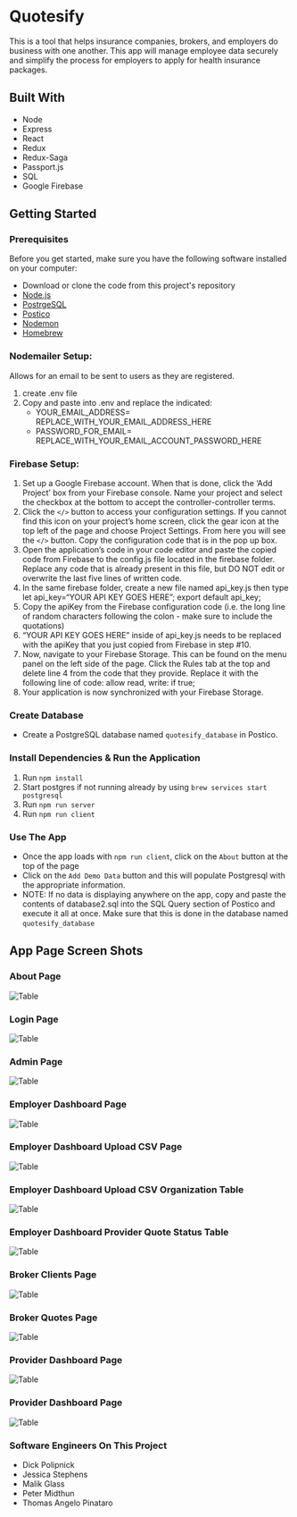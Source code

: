 # Quotesify
This is a tool that helps insurance companies, brokers, and employers do business with one another. This app will manage employee data securely and simplify the process for employers to apply for health insurance packages.

## Built With

* Node
* Express
* React
* Redux
* Redux-Saga
* Passport.js
* SQL
* Google Firebase

## Getting Started

### Prerequisites

Before you get started, make sure you have the following software installed on your computer:

- Download or clone the code from this project's repository
- [Node.js](https://nodejs.org/en/)
- [PostrgeSQL](https://www.postgresql.org/)
- [Postico](https://eggerapps.at/postico/)
- [Nodemon](https://nodemon.io/)
- [Homebrew](https://brew.sh/)

### Nodemailer Setup:
Allows for an email to be sent to users as they are registered.

1. create .env file
2. Copy and paste into .env and replace the indicated:
    * YOUR_EMAIL_ADDRESS= REPLACE_WITH_YOUR_EMAIL_ADDRESS_HERE
    * PASSWORD_FOR_EMAIL= REPLACE_WITH_YOUR_EMAIL_ACCOUNT_PASSWORD_HERE

### Firebase Setup:
1. Set up a Google Firebase account. When that is done, click the ‘Add Project’ box from your Firebase console. Name your project and select the checkbox at the bottom to accept the controller-controller terms.
2. Click the `</>` button to access your configuration settings. If you cannot find this icon on your project’s home screen, click the gear icon at the top left of the page and choose Project Settings. From here you will see the `</>` button. Copy the configuration code that is in the pop up box.
3. Open the application’s code in your code editor and paste the copied code from Firebase to the config.js file located in the firebase folder. Replace any code that is already present in this file, but DO NOT edit or overwrite the last five lines of written code.
4. In the same firebase folder, create a new file named api_key.js then type let api_key=“YOUR API KEY GOES HERE”; export default api_key;
5. Copy the apiKey from the Firebase configuration code (i.e. the long line of random characters following the colon - make sure to include the quotations)
6. “YOUR API KEY GOES HERE” inside of api_key.js needs to be replaced with the apiKey that you just copied from Firebase in step #10. 
7. Now, navigate to your Firebase Storage. This can be found on the menu panel on the left side of the page. Click the Rules tab at the top and delete line 4 from the code that they provide. Replace it with the following line of code: allow read, write: if true;
8. Your application is now synchronized with your Firebase Storage.


### Create Database
* Create a PostgreSQL database named `quotesify_database` in Postico.

### Install Dependencies & Run the Application
1. Run `npm install`
2. Start postgres if not running already by using `brew services start postgresql`
3. Run `npm run server`
4. Run `npm run client`

### Use The App
* Once the app loads with `npm run client`, click on the `About` button at the top of the page
* Click on the `Add Demo Data` button and this will populate Postgresql with the appropriate information.
* NOTE: If no data is displaying anywhere on the app, copy and paste the contents of database2.sql into the SQL Query section of Postico and execute it all at once. Make sure that this is done in the database named `quotesify_database`

## App Page Screen Shots
### About Page
![Table](documentation/images/Demo_Data_Page.png)

### Login Page
![Table](documentation/images/Login_Page.png)

### Admin Page
![Table](documentation/images/Admin_Page.png)

### Employer Dashboard Page
![Table](documentation/images/Employer_Dashboard_Page.png)

### Employer Dashboard Upload CSV Page
![Table](documentation/images/Employer_Dashboard_Upload_CSV_Page.png)

### Employer Dashboard Upload CSV Organization Table
![Table](documentation/images/Employer_Dashboard_Upload_CSV_Organization_Table.png)

### Employer Dashboard Provider Quote Status Table
![Table](documentation/images/Employer_Dashboard_Provider_Quote_Status_Table.png)

### Broker Clients Page
![Table](documentation/images/Broker_Clients_Page.png)

### Broker Quotes Page
![Table](documentation/images/Broker_Quotes_Page.png)

### Provider Dashboard Page
![Table](documentation/images/Provider_Dashboard_Page.png)

### Provider Dashboard Page
![Table](documentation/images/Provider_Upload_Quote_Page.png)

### Software Engineers On This Project
- Dick Polipnick
- Jessica Stephens
- Malik Glass
- Peter Midthun
- Thomas Angelo Pinataro